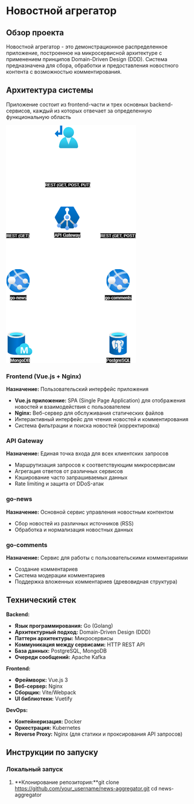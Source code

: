 # Новостной агрегатор

## Обзор проекта

Новостной агрегатор - это демонстрационное распределенное приложение, построенное на микросервисной архитектуре с 
применением принципов Domain-Driven Design (DDD). Система предназначена для сбора, обработки и предоставления 
новостного контента с возможностью комментирования.

## Архитектура системы

Приложение состоит из frontend-части и трех основных backend-сервисов, каждый из которых отвечает за определенную 
функциональную область

![схема.drawio.png](doc/%D1%81%D1%85%D0%B5%D0%BC%D0%B0.drawio.png)

### Frontend (Vue.js + Nginx)
**Назначение:** Пользовательский интерфейс приложения
- **Vue.js приложение:** SPA (Single Page Application) для отображения новостей и взаимодействия с пользователем
- **Nginx:** Веб-сервер для обслуживания статических файлов
- Интерактивный интерфейс для чтения новостей и комментирования
- Система фильтрации и поиска новостей (корректировка)

### API Gateway
**Назначение:** Единая точка входа для всех клиентских запросов
- Маршрутизация запросов к соответствующим микросервисам
- Агрегация ответов от различных сервисов
- Кэширование часто запрашиваемых данных
- Rate limiting и защита от DDoS-атак

### go-news
**Назначение:** Основной сервис управления новостным контентом
- Сбор новостей из различных источников (RSS)
- Обработка и нормализация новостных данных

### go-comments
**Назначение:** Сервис для работы с пользовательскими комментариями
- Создание комментариев
- Система модерации комментариев
- Поддержка вложенных комментариев (древовидная структура)

## Технический стек

**Backend:**
- **Язык программирования:** Go (Golang)
- **Архитектурный подход:** Domain-Driven Design (DDD)
- **Паттерн архитектуры:** Микросервисы
- **Коммуникация между сервисами:** HTTP REST API
- **База данных:** PostgreSQL, MongoDB
- **Очереди сообщений:** Apache Kafka

**Frontend:**
- **Фреймворк:** Vue.js 3
- **Веб-сервер:** Nginx
- **Сборщик:** Vite/Webpack
- **UI библиотеки:** Vuetify

**DevOps:**
- **Контейнеризация:** Docker
- **Оркестрация:** Kubernetes
- **Reverse Proxy:** Nginx (для статики и проксирования API запросов)

## Инструкции по запуску

### Локальный запуск

1. **Клонирование репозитория:**git clone https://github.com/your_username/news-aggregator.git
   cd news-aggregator
